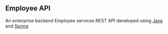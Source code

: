 ## Employee API
An enterprise backend Employee services REST API developed using [Java](https://java.org) and [Spring](https://spring.io)
